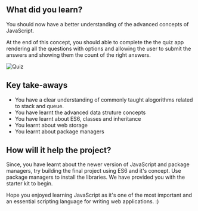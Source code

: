 ## What did you learn?

You should now have a better understanding of the advanced concepts of JavaScript.

At the end of this concept, you should able to complete the the quiz app rendering all the questions with options and allowing the user to submit the answers and showing them the count of the right answers.

![Quiz](https://raw.githubusercontent.com/greyatom-school/the-minerva-project/master/FEWD/sprint_3/3.%20Advance%20Javascript%20concepts/storage/quiz.png)

## Key take-aways

- You have a clear understanding of commonly taught alogorithms related to stack and queue.
- You have learnt the advanced data struture concepts
- You have learnt about ES6, classes and inheritance
- You learnt about web storage
- You learnt about package managers

## How will it help the project?

Since, you have learnt about the newer version of JavaScript and package managers, try building the final project using ES6 and it's concept. Use package managers to install the libraries. We have provided you with the starter kit to begin.

Hope you enjoyed learning JavaScript as it's one of the most important and an essential scripting language for writing web applications. :)
